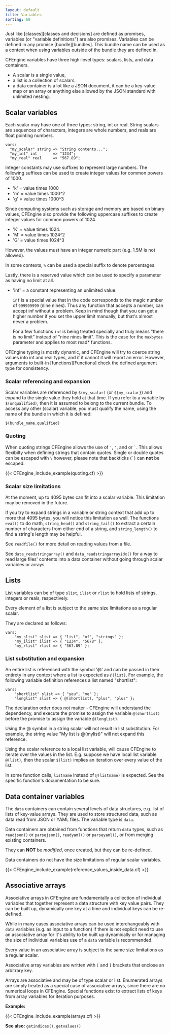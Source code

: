 ```yaml
---
layout: default
title: Variables
sorting: 60
---
```


Just like [classes][classes and decisions] are defined as
promises, variables (or "variable definitions") are also promises. Variables
can be defined in any promise [bundle][bundles]. This bundle name can be used
as a context when using variables outside of the bundle they are defined in.

CFEngine variables have three high-level types: scalars, lists, and
data containers.

* A scalar is a single value,
* a list is a collection of scalars.
* a data container is a lot like a JSON document, it can be a key-value map or an array or anything else allowed by the JSON standard with unlimited nesting.

## Scalar variables

Each scalar may have one of three types: string, int or real. String scalars
are sequences of characters, integers are whole numbers, and reals are float
pointing numbers.

```cf3
vars:
  "my_scalar" string => "String contents...";
  "my_int" int       => "1234";
  "my_real" real     => "567.89";
```

Integer constants may use suffixes to represent large numbers.  The following
suffixes can be used to create integer values for common powers of 1000.

* 'k' = value times 1000
* 'm' = value times 1000^2
* 'g' = value times 1000^3

Since computing systems such as storage and memory are based on binary values,
CFEngine also provide the following uppercase suffixes to create integer
values for common powers of 1024.

* 'K' = value times 1024.
* 'M' = value times 1024^2
* 'G' = value times 1024^3

However, the values must have an integer numeric part (e.g. 1.5M is not
allowed).

In some contexts, `%` can be used a special suffix to denote percentages.

Lastly, there is a reserved value which can be used to specify a parameter as
having no limit at all.

* 'inf' = a constant representing an unlimited value.

  ```inf``` is a special value that in the code corresponds to the magic number of ```999999999``` (nine nines). Thus any function that accepts a number, can accept inf without a problem. Keep in mind though that you can get a higher number if you set the upper limit manually, but that's almost never a problem.

  For a few functions ```inf``` is being treated specially and truly means "there is no limit" instead of "nine nines limit". This is the case for the ```maxbytes``` parameter and applies to most read* functions.

CFEngine typing is mostly dynamic, and CFEngine will try to coerce string
values into int and real types, and if it cannot it will report an error.
However, arguments to built-in [functions][Functions] check the
defined argument type for consistency.

### Scalar referencing and expansion

Scalar variables are referenced by `$(my_scalar)` (or `${my_scalar}`) and
expand to the single value they hold at that time. If you refer to a variable
by `$(unqualified)`, then it is assumed to belong to the current bundle. To
access any other (scalar) variable, you must qualify the name, using the name
of the bundle in which it is defined:

    $(bundle_name.qualified)

### Quoting

When quoting strings CFEngine allows the use of `'`, `"`, and or `` ` ``. This
allows flexibilty when defining strings that contain quotes. Single or double
quotes can be escaped with `\` however, please note that backticks (`` ` ``) can **not**
be escaped.

{{< CFEngine_include_example(quoting.cf) >}}

### Scalar size limitations

At the moment, up to 4095 bytes can fit into a scalar variable.  This
limitation may be removed in the future.

If you try to expand strings in a variable or string context that add
up to more that 4095 bytes, you will notice this limitation as well.
The functions `eval()` to do math, `string_head()` and `string_tail()`
to extract a certain number of characters from either end of a string,
and `string_length()` to find a string's length may be helpful.

See `readfile()` for more detail on reading values from a file.

See `data_readstringarray()` and `data_readstringarrayidx()` for a way
to read large files' contents into a data container without going
through scalar variables or arrays.

## Lists

List variables can be of type `slist`, `ilist` or `rlist` to hold lists of
strings, integers or reals, respectively.

Every element of a list is subject to the same size limitations as a
regular scalar.

They are declared as follows:

```cf3
vars:
    "my_slist" slist => { "list", "of", "strings" };
    "my_ilist" ilist => { "1234", "5678" };
    "my_rlist" rlist => { "567.89" };
```

### List substitution and expansion

An entire list is referenced with the symbol '@' and can be passed in their
entirety in any context where a list is expected as `@(list)`. For example,
the following variable definition references a list named "shortlist":

```cf3
vars:
    "shortlist" slist => { "you", "me" };
    "longlist" slist => { @(shortlist), "plus", "plus" };
```

The declaration order does not matter - CFEngine will understand the
dependency, and execute the promise to assign the variable `@(shortlist)`
before the promise to assign the variable `@(longlist)`.

Using the @ symbol in a string scalar will not result in list substitution.
For example, the string value "My list is @(mylist)" will not expand this
reference.

Using the scalar reference to a local list variable, will cause CFEngine to
iterate over the values in the list. E.g. suppose we have local list variable
`@(list)`, then the scalar `$(list)` implies an iteration over every value of
the list.

In some function calls, `listname` instead of `@(listname)` is
expected.  See the specific function's documentation to be sure.

## Data container variables

The `data` containers can contain several levels of data structures,
e.g. list of lists of key-value arrays. They are used to store
structured data, such as data read from JSON or YAML files. The
variable type is `data`.

Data containers are obtained from functions that return `data` types,
such as `readjson()` or `parsejson()`, `readyaml()` or `parseyaml()`,
or from merging existing containers.

They can **NOT** be *modified*, once created, but they can be re-defined.

Data containers do not have the size limitations of regular scalar
variables.

{{< CFEngine_include_example(reference_values_inside_data.cf) >}}

## Associative arrays

Associative arrays in CFEngine are fundamentally a collection of individual
variables that together represent a data structure with key value pairs. They
can be built up, dynamically one key at a time and individual keys can be
re-defined.

While in many cases associative arrays can be used interchangeably with `data`
variables (e.g. as input to a function) if there is not explicit need to use an
associative array for it's ability to be built up dynamically or for managing
the size of individual variables use of a `data` variable is recommended.

Every value in an associative array is subject to the same size
limitations as a regular scalar.

Associative array variables are written with `[` and `]` brackets that enclose
an arbitrary key.

Arrays are associative and may be of type scalar or list. Enumerated arrays
are simply treated as a special case of associative arrays, since there are no
numerical loops in CFEngine. Special functions exist to extract lists of keys
from array variables for iteration purposes.

**Example:**

{{< CFEngine_include_example(arrays.cf) >}}

**See also:** `getindices()`, `getvalues()`
